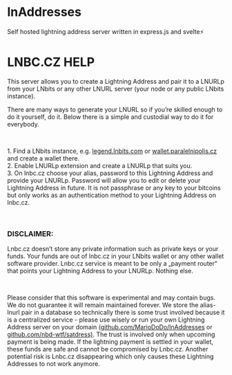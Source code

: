 # lnAddresses
Self hosted lightning address server written in express.js and svelte⚡️

<h1>LNBC.CZ HELP</h1>
<p>This server allows you to create a Lightning Address and pair it to a LNURLp from your LNbits or any other
        LNURL server (your node or any public LNbits instance).</p>
<p>There are many ways to generate your LNURL so if you’re skilled enough to do it yourself, do it. Below there
        is a simple and custodial way to do it for everybody.</p><br>
<p>1. Find a LNbits instance, e.g. <a href="https://legend.lnbits.com">legend.lnbits.com</a> or <a href="https://wallet.paralelnipolis.cz">wallet.paralelnipolis.cz</a> and create a wallet there.<br>
        2. Enable LNURLp extension and create a LNURLp that suits you.<br>
        3. On lnbc.cz choose your alias, password to this Lightning Address and provide your LNURLp. Password will
        allow you to edit or delete your Lightning Address in future. It is not passphrase or any key to your
        bitcoins but only works as an authentication method to your Lightning Address on lnbc.cz.</p><br>
<h3>DISCLAIMER:</h3>
<p>Lnbc.cz doesn’t store any private information such as private keys or your funds. Your funds are out of
        lnbc.cz in your LNbits wallet or any other wallet software provider. Lnbc.cz service is meant to be only a
        „payment router“ that points your Lightning Address to your LNURLp. Nothing else.</p><br>

<p>Please consider that this software is experimental and may contain bugs. We do not guarantee it will remain
        maintained forever. We store the alias-lnurl pair in a database so technically there is some trust involved
        because it is a centralized service - please use wisely or run your own Lightning Address server on your
        domain (<a href="https://github.com/MarioDoDo/lnAddresses">github.com/MarioDoDo/lnAddresses</a> or <a href="https://github.com/nbd-wtf/satdress">github.com/nbd-wtf/satdress)</a>. The trust is
        involved only when upcoming payment is being made. If the lightning payment is settled in your wallet, these
        funds are safe and cannot be compromised by Lnbc.cz. Another potential risk is Lnbc.cz disappearing which
        only causes these Lightning Addresses to not work anymore.</p>
